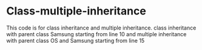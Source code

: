 # Class-multiple-inheritance
This code is for class inheritance and multiple inheritance. 
class inheritance with parent class Samsung starting from line 10
and multiple inheritance with parent class OS and Samsung starting from line 15

